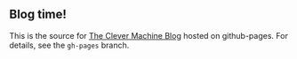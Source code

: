 ## Blog time!
This is the source for [The Clever Machine Blog](https://dustinstansbury.github.io/theclevermachine/) hosted on github-pages. For details, see the `gh-pages` branch.
